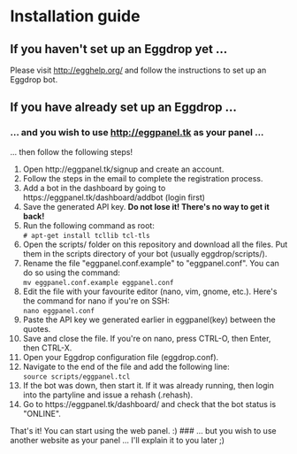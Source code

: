 # Installation guide
## If you haven't set up an Eggdrop yet ...
Please visit http://egghelp.org/ and follow the instructions to set up an Eggdrop bot.
## If you have already set up an Eggdrop ...
### ... and you wish to use http://eggpanel.tk as your panel ...
... then follow the following steps!
<ol>
<li>Open http://eggpanel.tk/signup and create an account.</li>
<li>Follow the steps in the email to complete the registration process.</li>
<li>Add a bot in the dashboard by going to https://eggpanel.tk/dashboard/addbot (login first)</li>
<li>Save the generated API key. <b>Do not lose it! There's no way to get it back!</b></li>
<li>Run the following command as root:<br>
<code># apt-get install tcllib tcl-tls</code></li>
<li>Open the scripts/ folder on this repository and download all the files. Put them in the scripts directory of your bot (usually eggdrop/scripts/).</li>
<li>Rename the file "eggpanel.conf.example" to "eggpanel.conf". You can do so using the command:<br>
<code>mv eggpanel.conf.example eggpanel.conf</code></li>
<li>Edit the file with your favourite editor (nano, vim, gnome, etc.). Here's the command for nano if you're on SSH:<br>
<code>nano eggpanel.conf</code></li>
<li>Paste the API key we generated earlier in eggpanel(key) between the quotes.</li>
<li>Save and close the file. If you're on nano, press CTRL-O, then Enter, then CTRL-X.<br></li>
<li>Open your Eggdrop configuration file (eggdrop.conf).</li>
<li>Navigate to the end of the file and add the following line:<br>
<code>source scripts/eggpanel.tcl</code></li>
<li>If the bot was down, then start it. If it was already running, then login into the partyline and issue a rehash (.rehash).</li>
<li>Go to https://eggpanel.tk/dashboard/ and check that the bot status is "ONLINE".</li>
</ol>
That's it! You can start using the web panel. :)
### ... but you wish to use another website as your panel ...
I'll explain it to you later ;)
